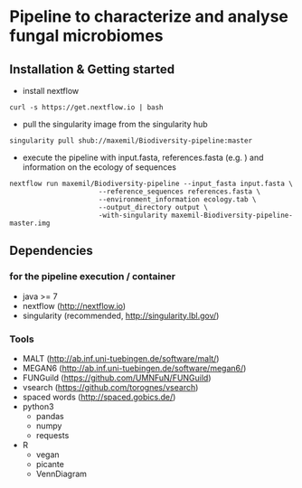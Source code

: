# Pipeline to characterize and analyse fungal microbiomes
## Installation & Getting started
* install nextflow

```
curl -s https://get.nextflow.io | bash
```

* pull the singularity image from the singularity hub

```
singularity pull shub://maxemil/Biodiversity-pipeline:master
```

* execute the pipeline with input.fasta, references.fasta (e.g. ) and information on the ecology of sequences

```
nextflow run maxemil/Biodiversity-pipeline --input_fasta input.fasta \
                      --reference_sequences references.fasta \
                      --environment_information ecology.tab \
                      --output_directory output \
                      -with-singularity maxemil-Biodiversity-pipeline-master.img
```

## Dependencies
### for the pipeline execution / container
* java >= 7
* nextflow (http://nextflow.io)
* singularity (recommended, http://singularity.lbl.gov/)

### Tools
* MALT (http://ab.inf.uni-tuebingen.de/software/malt/)
* MEGAN6 (http://ab.inf.uni-tuebingen.de/software/megan6/)
* FUNGuild (https://github.com/UMNFuN/FUNGuild)
* vsearch (https://github.com/torognes/vsearch)
* spaced words (http://spaced.gobics.de/)
* python3
  * pandas
  * numpy
  * requests
* R
  * vegan
  * picante
  * VennDiagram
